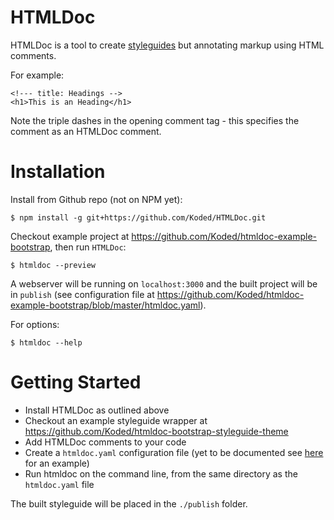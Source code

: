 # HTMLDoc

HTMLDoc is a tool to create [styleguides](http://koded.github.io/htmldoc-example-bootstrap/) but annotating markup using
HTML comments.

For example:

```
<!--- title: Headings -->
<h1>This is an Heading</h1>
```

Note the triple dashes in the opening comment tag - this specifies the comment as an HTMLDoc comment.

# Installation

Install from Github repo (not on NPM yet):

    $ npm install -g git+https://github.com/Koded/HTMLDoc.git

Checkout example project at https://github.com/Koded/htmldoc-example-bootstrap, then run `HTMLDoc`:

    $ htmldoc --preview


A webserver will be running on `localhost:3000` and the built project will be in `publish` (see configuration file at
https://github.com/Koded/htmldoc-example-bootstrap/blob/master/htmldoc.yaml).

For options:

    $ htmldoc --help


# Getting Started

- Install HTMLDoc as outlined above
- Checkout an example styleguide wrapper at https://github.com/Koded/htmldoc-bootstrap-styleguide-theme
- Add HTMLDoc comments to your code
- Create a `htmldoc.yaml` configuration file (yet to be documented see [here](https://github.com/Koded/htmldoc-example-bootstrap/blob/master/htmldoc.yaml) for an example)
- Run htmldoc on the command line, from the same directory as the `htmldoc.yaml` file

The built styleguide will be placed in the `./publish` folder.


